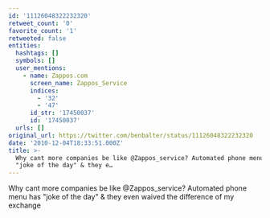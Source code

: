 ```yaml
---
id: '11126048322232320'
retweet_count: '0'
favorite_count: '1'
retweeted: false
entities:
  hashtags: []
  symbols: []
  user_mentions:
    - name: Zappos.com
      screen_name: Zappos_Service
      indices:
        - '32'
        - '47'
      id_str: '17450037'
      id: '17450037'
  urls: []
original_url: https://twitter.com/benbalter/status/11126048322232320
date: '2010-12-04T18:33:51.000Z'
title: >-
  Why cant more companies be like @Zappos_service? Automated phone menu has
  "joke of the day" & they e…
---
```


Why cant more companies be like @Zappos_service? Automated phone menu has "joke of the day" & they even waived the difference of my exchange